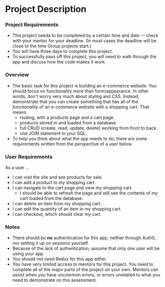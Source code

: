 # Project Description

### Project Requirements
* This project needs to be completed by a certain time and date -- check with your mentor for your deadline. (In most cases the deadline will be close to the time Group projects start.) 
* You will have three days to complete this project. 
* To successfully pass off this project, you will need to walk through the app and discuss how the code makes it work. 

### Overview 
* The basic task for this project is building an e-commerce website. You should focus on functionality more than form/appearance. In other words, don't worry very much about styling and CSS. Instead, demonstrate that you can create something that has all of the *functionality* of an e-commerce website with a shopping cart. That means  
  * routing, with a products page and a cart page.
  * products stored in and loaded from a database.
  * full CRUD (create, read, update, delete) working from front to back.
  * one JOIN statement in your SQL.
* To help you think about what the app needs to do, there are some requirements written from the perspective of a user below. 

### User Requirements
As a user ...  
* I can visit the site and see products for sale.
* I can add a product to my shopping cart.
* I can navigate to the cart page and view my shopping cart.
  * I should be able to refresh the page and still see the contents of my cart loaded from the database.
* I can delete an item from my shopping cart.
* I can edit the quantity of an item in my shopping cart.
* I can checkout, which should clear my cart. 

### Notes
* There should be **no** authentication for this app, neither through Auth0, nor setting it up on sessions yourself. 
* Because of the lack of authentication, assume that only one user will be using your app. 
* You should not need Redux for this app either
* You have very limited access to mentors for this project. You need to complete all of the major parts of the project on your own. Mentors can assist when you have uncommon errors, or errors unrelated to what you need to demonstrate on this assessment. 
